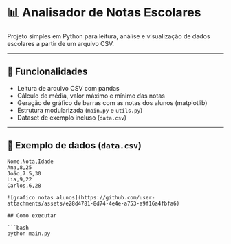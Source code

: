 # 📊 Analisador de Notas Escolares

Projeto simples em Python para leitura, análise e visualização de dados escolares a partir de um arquivo CSV.

---

## 🔧 Funcionalidades

- Leitura de arquivo CSV com pandas
- Cálculo de média, valor máximo e mínimo das notas
- Geração de gráfico de barras com as notas dos alunos (matplotlib)
- Estrutura modularizada (`main.py` e `utils.py`)
- Dataset de exemplo incluso (`data.csv`)

---

## 🧪 Exemplo de dados (`data.csv`)

```csv
Nome,Nota,Idade
Ana,8,25
João,7.5,30
Lia,9,22
Carlos,6,28

![grafico notas alunos](https://github.com/user-attachments/assets/e28d4781-8d74-4e4e-a753-a9f16a4fbfa6)

## Como executar

```bash
python main.py
